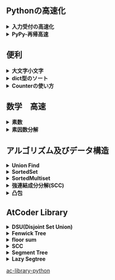 ## Pythonの高速化
<details>
<summary><b>入力受付の高速化</b></summary>

```python
import sys
input = sys.stdin.readline
```
</details>

<details>
<summary><b>PyPy-再帰高速</b></summary>

```python
import pypyjit
pypyjit.set_param('max_unroll_recursion=-1')
```
</details>

## 便利

<details>
<summary><b>大文字小文字</b></summary>

#### 変換
```python
str = "abcXYZ"
str.upper()
str.lower()
```
#### 判定
```python
str.isupper()
str.islower()
```
</details>

<details>
<summary><b>dict型のソート</b></summary>

#### 変換
```python
d = {"banana": 3, "apple": 1, "orange": 2}

# keyで並び替え
d_sort_key = sorted(d.items(), key = lambda x: x[0])
# [("apple", 1), ("banana", 3), ("orange", 2)]

# valueで並び替え
d_sort_val = sorted(d.items(), key = lambda x: x[1])
# [("apple", 1), ("orange", 2), ("banana", 3)]

```
</details>

<details>
<summary><b>Counterの使い方</b></summary>

```python
from collections import Counter

moji1 = "apple"
cnt1 = Counter(moji1)

moji2 = "average"
cnt2 = Counter(moji2)

print(cnt2 - cnt1)
# Counter({"a": 1, "v": 1, "e": 1, "r": 1, "g": 1})

```
</details>

## 数学　高速

<details>
<summary><b>素数</b></summary>

Nまでの素数を算出
```python
def primeNumber(N):
    N = int(N ** (1 / 2) + 0.5) + 1
    primeList = [True] * (N + 1)
    primeList[0] = False
    primeList[1] = False
    
    for i in range(2, N + 1):
        if primeList[i]:
            for j in range(2 * i, N + 1, i):
                primeList[j] = False
    
    prime = []
    
    for i in range(2, N + 1):
        if primeList[i]:
            prime.append(i)
    
    return prime

N = int(input())

prime = primeNumber(N)
```
</details>

<details>
<summary><b>素因数分解</b></summary>

```python
def primeNumber(N):
    N = int(N ** (1 / 2) + 0.5) + 1
    primeList = [True] * (N + 1)
    primeList[0] = False
    primeList[1] = False
    
    for i in range(2, N + 1):
        if primeList[i]:
            for j in range(2 * i, N + 1, i):
                primeList[j] = False
    
    prime = []
    
    for i in range(2, N + 1):
        if primeList[i]:
            prime.append(i)
    
    return prime

def factorization(n, prime):
    ret = []
    tmp = n
    for i in prime:
        if tmp % i == 0:
            cnt = 0
            while tmp % i == 0:
                cnt += 1
                tmp //= i
            ret.append([i, cnt])
    
    if tmp != 1:
        ret.append([tmp, 1])
    
    if ret == []:
        ret.append([n, 1])
    
    return ret

N = int(input())

prime = primeNumber(N)
fac = factorization(N, prime)
```
</details>

## アルゴリズム及びデータ構造

<details>
<summary><b>Union Find</b></summary>

```python
import sys
sys.setrecursionlimit(10 ** 8)

def root(x):
    if par[x] < 0:
        return x
    else:
        par[x] = root(par[x])
        return par[x]
 
def union(x, y):
    x = root(x)
    y = root(y)
    if x == y:
        return
    par[x] += par[y]
    par[y] = x
 
def size(x):
    x = root(x)
    return -par[x]

N = int(input())
par = [-1] * N 
```
</details>

<details>
<summary><b>SortedSet</b></summary>

```python
import math
from bisect import bisect_left, bisect_right
from typing import Generic, Iterable, Iterator, TypeVar, Union, List
T = TypeVar('T')

class SortedSet(Generic[T]):
    BUCKET_RATIO = 50
    REBUILD_RATIO = 170

    def _build(self, a=None) -> None:
        "Evenly divide `a` into buckets."
        if a is None: a = list(self)
        size = self.size = len(a)
        bucket_size = int(math.ceil(math.sqrt(size / self.BUCKET_RATIO)))
        self.a = [a[size * i // bucket_size : size * (i + 1) // bucket_size] for i in range(bucket_size)]
    
    def __init__(self, a: Iterable[T] = []) -> None:
        "Make a new SortedSet from iterable. / O(N) if sorted and unique / O(N log N)"
        a = list(a)
        if not all(a[i] < a[i + 1] for i in range(len(a) - 1)):
            a = sorted(set(a))
        self._build(a)

    def __iter__(self) -> Iterator[T]:
        for i in self.a:
            for j in i: yield j

    def __reversed__(self) -> Iterator[T]:
        for i in reversed(self.a):
            for j in reversed(i): yield j
    
    def __len__(self) -> int:
        return self.size
    
    def __repr__(self) -> str:
        return "SortedSet" + str(self.a)
    
    def __str__(self) -> str:
        s = str(list(self))
        return "{" + s[1 : len(s) - 1] + "}"

    def _find_bucket(self, x: T) -> List[T]:
        "Find the bucket which should contain x. self must not be empty."
        for a in self.a:
            if x <= a[-1]: return a
        return a

    def __contains__(self, x: T) -> bool:
        if self.size == 0: return False
        a = self._find_bucket(x)
        i = bisect_left(a, x)
        return i != len(a) and a[i] == x

    def add(self, x: T) -> bool:
        "Add an element and return True if added. / O(√N)"
        if self.size == 0:
            self.a = [[x]]
            self.size = 1
            return True
        a = self._find_bucket(x)
        i = bisect_left(a, x)
        if i != len(a) and a[i] == x: return False
        a.insert(i, x)
        self.size += 1
        if len(a) > len(self.a) * self.REBUILD_RATIO:
            self._build()
        return True

    def discard(self, x: T) -> bool:
        "Remove an element and return True if removed. / O(√N)"
        if self.size == 0: return False
        a = self._find_bucket(x)
        i = bisect_left(a, x)
        if i == len(a) or a[i] != x: return False
        a.pop(i)
        self.size -= 1
        if len(a) == 0: self._build()
        return True
    
    def lt(self, x: T) -> Union[T, None]:
        "Find the largest element < x, or None if it doesn't exist."
        for a in reversed(self.a):
            if a[0] < x:
                return a[bisect_left(a, x) - 1]

    def le(self, x: T) -> Union[T, None]:
        "Find the largest element <= x, or None if it doesn't exist."
        for a in reversed(self.a):
            if a[0] <= x:
                return a[bisect_right(a, x) - 1]

    def gt(self, x: T) -> Union[T, None]:
        "Find the smallest element > x, or None if it doesn't exist."
        for a in self.a:
            if a[-1] > x:
                return a[bisect_right(a, x)]

    def ge(self, x: T) -> Union[T, None]:
        "Find the smallest element >= x, or None if it doesn't exist."
        for a in self.a:
            if a[-1] >= x:
                return a[bisect_left(a, x)]
    
    def __getitem__(self, x: int) -> T:
        "Return the x-th element, or IndexError if it doesn't exist."
        if x < 0: x += self.size
        if x < 0: raise IndexError
        for a in self.a:
            if x < len(a): return a[x]
            x -= len(a)
        raise IndexError
    
    def index(self, x: T) -> int:
        "Count the number of elements < x."
        ans = 0
        for a in self.a:
            if a[-1] >= x:
                return ans + bisect_left(a, x)
            ans += len(a)
        return ans

    def index_right(self, x: T) -> int:
        "Count the number of elements <= x."
        ans = 0
        for a in self.a:
            if a[-1] > x:
                return ans + bisect_right(a, x)
            ans += len(a)
        return ans
```

> <b>s = SortedSet()</b> 初期化<br>
> <b>len(s)</b> sの長さを表示<br>
> <b>s[x]</b> 下からx番目の要素を返す<br>
> <b>s.add(n)</b> nを追加<br>
> <b>s.discard(n)</b> nを削除<br>
> <b>s.lt(n)</b> nより小さい最大の要素<br>
> <b>s.le(n)</b> n以下の最大の要素><br>
> <b>s.gt(n)</b> nより大きい最小の要素<br>
> <b>s.ge(n)</b> n以上の最小の要素<br>
> <b>s.index(n)</b> nより小さい要素の個数<br>
> <b>s.index_right(n)</b> n以下の要素の個数<br>

> (https://github.com/tatyam-prime/SortedSet)

</details>

<details>
<summary><b>SortedMultiset</b></summary>

```python
import math
from bisect import bisect_left, bisect_right, insort
from typing import Generic, Iterable, Iterator, TypeVar, Union, List
T = TypeVar('T')

class SortedMultiset(Generic[T]):
    BUCKET_RATIO = 50
    REBUILD_RATIO = 170

    def _build(self, a=None) -> None:
        "Evenly divide `a` into buckets."
        if a is None: a = list(self)
        size = self.size = len(a)
        bucket_size = int(math.ceil(math.sqrt(size / self.BUCKET_RATIO)))
        self.a = [a[size * i // bucket_size : size * (i + 1) // bucket_size] for i in range(bucket_size)]
    
    def __init__(self, a: Iterable[T] = []) -> None:
        "Make a new SortedMultiset from iterable. / O(N) if sorted / O(N log N)"
        a = list(a)
        if not all(a[i] <= a[i + 1] for i in range(len(a) - 1)):
            a = sorted(a)
        self._build(a)

    def __iter__(self) -> Iterator[T]:
        for i in self.a:
            for j in i: yield j

    def __reversed__(self) -> Iterator[T]:
        for i in reversed(self.a):
            for j in reversed(i): yield j
    
    def __len__(self) -> int:
        return self.size
    
    def __repr__(self) -> str:
        return "SortedMultiset" + str(self.a)
    
    def __str__(self) -> str:
        s = str(list(self))
        return "{" + s[1 : len(s) - 1] + "}"

    def _find_bucket(self, x: T) -> List[T]:
        "Find the bucket which should contain x. self must not be empty."
        for a in self.a:
            if x <= a[-1]: return a
        return a

    def __contains__(self, x: T) -> bool:
        if self.size == 0: return False
        a = self._find_bucket(x)
        i = bisect_left(a, x)
        return i != len(a) and a[i] == x

    def count(self, x: T) -> int:
        "Count the number of x."
        return self.index_right(x) - self.index(x)

    def add(self, x: T) -> None:
        "Add an element. / O(√N)"
        if self.size == 0:
            self.a = [[x]]
            self.size = 1
            return
        a = self._find_bucket(x)
        insort(a, x)
        self.size += 1
        if len(a) > len(self.a) * self.REBUILD_RATIO:
            self._build()

    def discard(self, x: T) -> bool:
        "Remove an element and return True if removed. / O(√N)"
        if self.size == 0: return False
        a = self._find_bucket(x)
        i = bisect_left(a, x)
        if i == len(a) or a[i] != x: return False
        a.pop(i)
        self.size -= 1
        if len(a) == 0: self._build()
        return True

    def lt(self, x: T) -> Union[T, None]:
        "Find the largest element < x, or None if it doesn't exist."
        for a in reversed(self.a):
            if a[0] < x:
                return a[bisect_left(a, x) - 1]

    def le(self, x: T) -> Union[T, None]:
        "Find the largest element <= x, or None if it doesn't exist."
        for a in reversed(self.a):
            if a[0] <= x:
                return a[bisect_right(a, x) - 1]

    def gt(self, x: T) -> Union[T, None]:
        "Find the smallest element > x, or None if it doesn't exist."
        for a in self.a:
            if a[-1] > x:
                return a[bisect_right(a, x)]

    def ge(self, x: T) -> Union[T, None]:
        "Find the smallest element >= x, or None if it doesn't exist."
        for a in self.a:
            if a[-1] >= x:
                return a[bisect_left(a, x)]
    
    def __getitem__(self, x: int) -> T:
        "Return the x-th element, or IndexError if it doesn't exist."
        if x < 0: x += self.size
        if x < 0: raise IndexError
        for a in self.a:
            if x < len(a): return a[x]
            x -= len(a)
        raise IndexError

    def index(self, x: T) -> int:
        "Count the number of elements < x."
        ans = 0
        for a in self.a:
            if a[-1] >= x:
                return ans + bisect_left(a, x)
            ans += len(a)
        return ans

    def index_right(self, x: T) -> int:
        "Count the number of elements <= x."
        ans = 0
        for a in self.a:
            if a[-1] > x:
                return ans + bisect_right(a, x)
            ans += len(a)
        return ans
```

> <b>s = SortedSet()</b> 初期化<br>
> <b>len(s)</b> sの長さを表示<br>
> <b>s[x]</b> 下からx番目の要素を返す<br>
> <b>s.add(n)</b> nを追加<br>
> <b>s.discard(n)</b> nを削除<br>
> <b>s.lt(n)</b> nより小さい最大の要素<br>
> <b>s.le(n)</b> n以下の最大の要素><br>
> <b>s.gt(n)</b> nより大きい最小の要素<br>
> <b>s.ge(n)</b> n以上の最小の要素<br>
> <b>s.index(n)</b> nより小さい要素の個数<br>
> <b>s.index_right(n)</b> n以下の要素の個数<br>
> <b>s.count(x)</b>sに含まれるxの個数を返す<br>

> (https://github.com/tatyam-prime/SortedSet)
</details>

<details>
<summary><b>強連結成分分解(SCC)</b></summary>

```python
import sys
sys.setrecursionlimit(10 ** 8)

def dfs(x):
    if come[x]: return
    come[x] = True
    for i in G[x]:
        dfs(i)
    backorder.append(x)

def rdfs(x):
    if come[x]: return
    come[x] = True
    components[-1].append(x)
    for i in rG[x]:
        rdfs(i)

N, M = map(int, input().split())
G = [[] for _ in range(N)]
rG = [[] for _ in range(N)]
for _ in range(M):
    a, b = map(lambda x: int(x) - 1, input().split())
    G[a].append(b)
    rG[b].append(a)

come = [False] * N
backorder = []

for i in range(N):
    if come[i]: continue
    dfs(i)

backorder.reverse()
come = [False] * N

# 強連結成分を格納するリスト
components = []

for i in backorder:
    if come[i]: continue
    components.append([])
    rdfs(i)
```

> [AtCoder 典型90 021](https://atcoder.jp/contests/typical90/tasks/typical90_u)<br>
> [Youtube かつっぱ競プロ](https://www.youtube.com/watch?v=cRbst-d4Fho&t=1198s)

</details>

<details>
<summary><b>凸包</b></summary>

```python
def cross_product(moto, saki0, saki1):
    # moto->saki0 の直線に対し saki1がどちら側にあるか
    # >0 ならば 左側 <0 ならば 右側
    x0 = saki0[0] - moto[0]
    y0 = saki0[1] - moto[1]
    x1 = saki1[0] - moto[0]
    y1 = saki1[1] - moto[1]
    cross_product = x0 * y1 - x1 * y0
    
    return cross_product

def wrap(ps):
    # ギフト包装法を使って凸包を求める。
    # 各点[x, y]をリストとして与えると凸包の各点をリストとして返す。
    qs = []
    # 最初の点
    x = [p[0] for p in ps]
    min_i = x.index(min(x))
    qs.append(ps[min_i]) # xが最小になる点をqs[0]とする。
    # 各点
    n = -1
    while True:
        n += 1
        for i in range(len(ps)):
            flag = False
            for p1 in ps:
                if qs[n] == ps[i]:
                    flag = True
                    break
                result = cross_product(qs[n], ps[i], p1)
                if result > 0 : # left
                    flag = True
                    break
            if flag == False:
                this_i = i
        if ps[this_i] == qs[0]:
            break
        qs.append(ps[this_i])
    
    return qs

# pointは座標をリスト型でまとめたもの
wrap(point)
```
</details>



## AtCoder Library

<details>
<summary><b>DSU(Disjoint Set Union)</b></summary>

> [Union Find]<br>
> 無向グラフで2頂点が連結かどうかを判定

### import
```python
from atcoder.dsu import DSU
```

### メソッド一覧
>uf = DSU(N) 初期化(Nは頂点数)<br>

>uf.merge(u, v) 頂点u,vの連結<br>
>uf.same(u, v) 頂点u,vの連結成分判定(True/False)<br>
>uf.leader(u) 頂点uのルート<br>
>uf.size(u) 頂点uの連結成分の頂点数<br>
>uf.groups() 各連結成分のリスト<br>

</details>

<details>
<summary><b>Fenwick Tree</b></summary>

>[Fenwick Tree(フェニック木)]<br>
>長さ $N$ のリスト $A$ に対して、<br>
>・リスト $A$ 内の要素 $A_i$ の値を変更する<br>
>・半開区間 $[l, r)$ の値の総和 $A_l+A_{l+1}+\cdots +A_{r-1}$ を求める<br>
> 上記の操作を$O(\log N)$で実行

### import
```python
from atcoder.fenwicktree import FenwickTree
```

### メソッド一覧
>ft = FenwickTree(N) 初期化(長さN、値0のリスト)<br>

>ft.add(i, v) Aiの値にvを加算<br>
>ft.sum(l, r) 半開区間[l,r)の値の総和を返す。
</details>

<details>
<summary><b>floor sum</b></summary>

> 次の式で表される値を、 $O(\log m)$ で求める<br>
> $\sum_{i = 0}^{n - 1} \left\lfloor \frac{a \times i + b}{m} \right\rfloor$<br>

### import
```python
from atcoder.math import floor_sum
```

### メソッド一覧
> floor_sum(n, m, a, b) 上記の式の値を返す<br>

</details>

<details>
<summary><b>SCC</b></summary>

> 強連結成分分解<br>
> 有向グラフにおいて、お互いに行き来できる頂点を1つのグループにまとめる<br>

### import
```python
from atcoder.scc import SCCGraph
```

### メソッド一覧
> graph = SCCGraph(N) 頂点数Nのグラフを作成<br>

> graph.add_edge(u, v) 頂点uから頂点vへの有向辺をはる<br>
> graph.scc() 各要素(リスト)は強連結成分を返す<br>

</details>

<details>
<summary><b>Segment Tree</b></summary>

> リスト内の区間に対する演算(総和、最大値、最小値など)の結果を返す $O(\log N)$ <br>

### import
```python
from atcoder.segtree import SegTree
```

### メソッド一覧
> st = SegTree(op, e, v)
> - op:演算関数(sum, max, minなど)<br>
> - e:初期値<br>
> - v: list型の場合はそのままのリスト、int型の場合はすべての要素がeで長さvのリスト<br>

> st.set(p, x)  リスト $A$ について、 $A_p$ に $x$ を代入<br>
> st.get(p) リスト $A$ の $p$ 番目の要素 $A_p$<br>
> st.prod(l, r) 半開区間 $[l: r)$ における演算結果<br>
> st.all_prod() リスト全体における演算結果<br>
> st.max_right(p, func) セグメントツリー上で二分探索を行い、区間[p, j)がfuncを満たす最大のjを返す<br>
> st.min_left(p, func) セグメントツリー上で二分探索を行い、区間[j, p)がfuncを満たす最小のjを返す<br>

### 使用例
```python
from atcoder.segtree import SegTree

A = [1, 2, 3, 2, 1]
st = SegTree(max, -1, A)

print(st.min_left(0, lambda x: x < 3))
# 出力結果: 2 
#      → [0, 2)
```

</details>

<details>
<summary><b>Lazy Segtree</b></summary>

> リスト内の範囲を指定して、その区間全体に対する演算を行なった結果を取得 $O(\log N)$<br>

### import
```python
from atcoder.lazysegtree import LazySegTree
```

### メソッド一覧
> ls = LazySegTree(op, e, mapping, composition, _id, lst)<br>
>   - 遅延セグメントツリーを構築する。引数は以下の通り<br>
>       - op: 区間取得演算<br>
>       - e: 初期値<br>
>       - mapping: dataにlazyを作用させた時の関数<br>
>       - composition: lazyに別のlazyを作用させたときの関数<br>
>       - _id: mappingの恒等写像<br>
>       - lst: 初期リスト<br>

> ls.apply(l, r, f) リスト $A$ について、 $i=l,l+1, \cdots , r-1$ それぞれに対して $A_i$ に $f$ を作用<br>
> ls.set(p, x) リスト $A$ について、 $A_p$ に $x$ を代入<br>
> ls.get(p) リスト $A$ の $p$ 番目の要素 $A_p$ を返す<br>
> ls.prod(l, r) 半開区間 $[l: r)$ における演算の結果<br>
> ls.all_prod() リスト全体における演算の結果<br>
> ls.max_right(p, func) セグメントツリー上で二分探索を行い、区間[p, j)がfuncを満たす最大のjを返す<br>
> ls.min_left(p, func) セグメントツリー上で二分探索を行い、区間[j, p)がfuncを満たす最小のjを返す<br>

### 1. 区間加算・区間最小値取得
```python
from atcoder.lazysegtree import LazySegTree

INF = 1 << 63

def op(ele1, ele2):
    return min(ele1, ele2)

def mapping(func, ele):
    return func + ele

def composition(func_upper, func_lower):
    return func_upper + func_lower

e = INF
id_ = 0

# TODO (初期リストlst)
seg = LazySegTree(op, e, mapping, composition, id_, lst)
```

### 2. 区間加算・区間最大値取得
```python
from atcoder.lazysegtree import LazySegTree

INF = 1 << 63

def op(ele1, ele2):
    return max(ele1, ele2)

def mapping(func, ele):
    return func + ele

def composition(func_upper, func_lower):
    return func_upper + func_lower

e = -INF
id_ = 0

# TODO (初期リストlst)
seg = LazySegTree(op, e, mapping, composition, id_, lst)
```

### 3. 区間加算・区間和取得
```python
from atcoder.lazysegtree import LazySegTree

def op(ele1, ele2):
    return ele1 + ele2

def mapping(func, ele):
    return func + ele

def composition(func_upper, func_lower):
    return func_upper + func_lower

e = 0
id_ = 0

# TODO (初期リストlst)
seg = LazySegTree(op, e, mapping, composition, id_, lst)
```

### 4. 区間変更・区間最小値取得
```python
from atcoder.lazysegtree import LazySegTree

INF = 1 << 63
ID = INF

def op(ele1, ele2):
    return min(ele1, ele2)

def mapping(func, ele):
    if func == ID:
        return ele
    else:
        return func

def composition(func_upper, func_lower):
    if func_upper == ID:
        return func_lower
    else:
        return func_upper

e = INF
id_ = ID

# TODO (初期リストlst)
seg = LazySegTree(op, e, mapping, composition, id_, lst)
```

### 5. 区間変更・区間最大値取得
```python
from atcoder.lazysegtree import LazySegTree

INF = 1 << 63
ID = INF

def op(ele1, ele2):
    return max(ele1, ele2)

def mapping(func, ele):
    if func == ID:
        return ele
    else:
        return func

def composition(func_upper, func_lower):
    if func_upper == ID:
        return func_lower
    else:
        return func_upper

e = -INF
id_ = ID

# TODO (初期リストlst)
seg = LazySegTree(op, e, mapping, composition, id_, lst)
```

### 6. 区間変更・区間和取得
```python
from atcoder.lazysegtree import LazySegTree

INF = 1 << 63
ID = INF

def op(ele1, ele2):
    return ele1 + ele2

def mapping(func, ele):
    if func == ID:
        return ele
    else:
        return func

def composition(func_upper, func_lower):
    if func_upper == ID:
        return func_lower
    else:
        return func_upper

e = 0
id_ = ID

# TODO (初期リストlst)
seg = LazySegTree(op, e, mapping, composition, id_, lst)
```
[Pythonで遅延セグメントツリーの問題を解けるようにする！](https://qiita.com/hyouchun/items/1748bd320d2188a999f2)

</details>

[ac-library-python](https://github.com/not522/ac-library-python/blob/master/README_ja.md)<br>